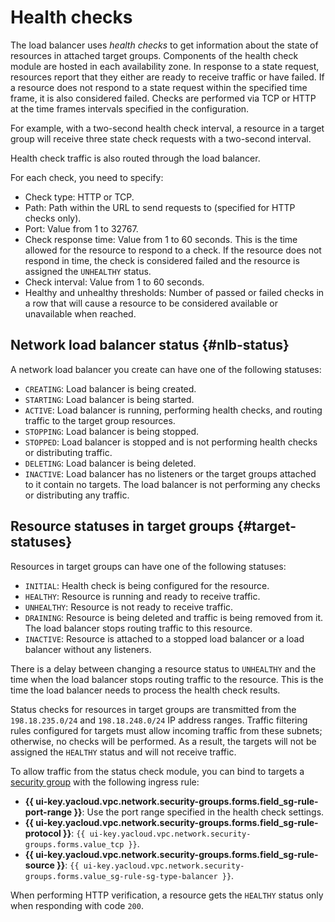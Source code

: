 # Health checks

The load balancer uses *health checks* to get information about the state of resources in attached target groups. Components of the health check module are hosted in each availability zone. In response to a state request, resources report that they either are ready to receive traffic or have failed. If a resource does not respond to a state request within the specified time frame, it is also considered failed. Checks are performed via TCP or HTTP at the time frames intervals specified in the configuration.

For example, with a two-second health check interval, a resource in a target group will receive three state check requests with a two-second interval.

Health check traffic is also routed through the load balancer.

For each check, you need to specify:

* Check type: HTTP or TCP.
* Path: Path within the URL to send requests to (specified for HTTP checks only).
* Port: Value from 1 to 32767.
* Check response time: Value from 1 to 60 seconds. This is the time allowed for the resource to respond to a check. If the resource does not respond in time, the check is considered failed and the resource is assigned the `UNHEALTHY` status.
* Check interval: Value from 1 to 60 seconds.
* Healthy and unhealthy thresholds: Number of passed or failed checks in a row that will cause a resource to be considered available or unavailable when reached.

## Network load balancer status {#nlb-status}

A network load balancer you create can have one of the following statuses:

* `CREATING`: Load balancer is being created.
* `STARTING`: Load balancer is being started.
* `ACTIVE`: Load balancer is running, performing health checks, and routing traffic to the target group resources.
* `STOPPING`: Load balancer is being stopped.
* `STOPPED`: Load balancer is stopped and is not performing health checks or distributing traffic.
* `DELETING`: Load balancer is being deleted.
* `INACTIVE`: Load balancer has no listeners or the target groups attached to it contain no targets. The load balancer is not performing any checks or distributing any traffic.

## Resource statuses in target groups {#target-statuses}

Resources in target groups can have one of the following statuses:

* `INITIAL`: Health check is being configured for the resource.
* `HEALTHY`: Resource is running and ready to receive traffic.
* `UNHEALTHY`: Resource is not ready to receive traffic.
* `DRAINING`: Resource is being deleted and traffic is being removed from it. The load balancer stops routing traffic to this resource.
* `INACTIVE`: Resource is attached to a stopped load balancer or a load balancer without any listeners.

There is a delay between changing a resource status to `UNHEALTHY` and the time when the load balancer stops routing traffic to the resource. This is the time the load balancer needs to process the health check results.

Status checks for resources in target groups are transmitted from the `198.18.235.0/24` and `198.18.248.0/24` IP address ranges. Traffic filtering rules configured for targets must allow incoming traffic from these subnets; otherwise, no checks will be performed. As a result, the targets will not be assigned the `HEALTHY` status and will not receive traffic.

To allow traffic from the status check module, you can bind to targets a [security group](../../vpc/concepts/security-groups.md) with the following ingress rule:
* **{{ ui-key.yacloud.vpc.network.security-groups.forms.field_sg-rule-port-range }}**: Use the port range specified in the health check settings.
* **{{ ui-key.yacloud.vpc.network.security-groups.forms.field_sg-rule-protocol }}**: `{{ ui-key.yacloud.vpc.network.security-groups.forms.value_tcp }}`.
* **{{ ui-key.yacloud.vpc.network.security-groups.forms.field_sg-rule-source }}**: `{{ ui-key.yacloud.vpc.network.security-groups.forms.value_sg-rule-sg-type-balancer }}`.

When performing HTTP verification, a resource gets the `HEALTHY` status only when responding with code `200`.
